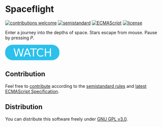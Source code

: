 # Spaceflight

[![contributions welcome](https://img.shields.io/badge/contributions-welcome-brightgreen.svg)](https://github.com/berkerol/spaceflight/issues)
[![semistandard](https://img.shields.io/badge/code%20style-semistandard-brightgreen.svg)](https://github.com/Flet/semistandard)
[![ECMAScript](https://img.shields.io/badge/ECMAScript-latest-brightgreen.svg)](https://www.ecma-international.org/ecma-262)
[![license](https://img.shields.io/badge/license-GNU%20GPL%20v3.0-blue.svg)](https://github.com/berkerol/spaceflight/blob/master/LICENSE)

Enter a journey into the depths of space. Stars escape from mouse. Pause by pressing _P_.

[![button](watch.png)](https://berkerol.github.io/spaceflight/spaceflight.html)

## Contribution

Feel free to [contribute](https://github.com/berkerol/spaceflight/issues) according to the [semistandard rules](https://github.com/Flet/semistandard) and [latest ECMAScript Specification](https://www.ecma-international.org/ecma-262).

## Distribution

You can distribute this software freely under [GNU GPL v3.0](https://github.com/berkerol/spaceflight/blob/master/LICENSE).
